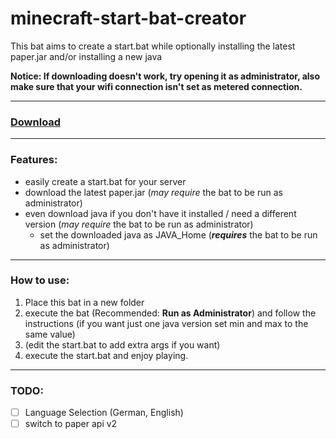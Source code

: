 # minecraft-start-bat-creator
This bat aims to create a start.bat while optionally installing the latest paper.jar and/or installing a new java 

**Notice: If downloading doesn't work, try opening it as administrator, also make sure that your wifi connection isn't set as metered connection.**

* * *

### [Download](https://github.com/l4zs/minecraft-start-bat-creator/archive/refs/heads/main.zip)

* * *

### Features:

- easily create a start.bat for your server
- download the latest paper.jar (*may require* the bat to be run as administrator)
- even download java if you don't have it installed / need a different version (*may require* the bat to be run as administrator)
  - set the downloaded java as JAVA_Home (***requires*** the bat to be run as administrator)

* * *

### How to use:
1. Place this bat in a new folder
2. execute the bat (Recommended: **Run as Administrator**) and follow the instructions (if you want just one java version set min and max to the same value)
3. (edit the start.bat to add extra args if you want)
4. execute the start.bat and enjoy playing.

* * *

### TODO:
- [ ] Language Selection (German, English)
- [ ] switch to paper api v2
